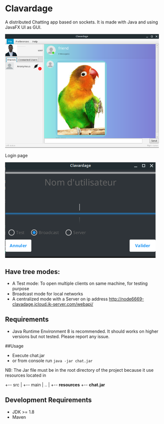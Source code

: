 # Clavardage

A distributed Chatting app based on sockets. It is made with Java and using JavaFX UI as GUI.
 
![alt text](./Clavardage.png "ScreenShot")


Login page

![alt text](./Clavardage_login.png "ScreenShot")


## Have tree modes:

+ A Test mode:  To open multiple clients on same machine, for testing purpose
+ Broadcast mode for local networks
+ A centralized mode with a Server on ip address http://node6669-clavadage.jcloud.ik-server.com/webapi/

## Requirements
+ Java Runtime Environment 8 is recommended. It should works on higher versions but not tested.
Please report any issue.


##Usage

+ Execute chat.jar 
+ or from console run `java -jar chat.jar`

NB: The Jar file must be in the root directory of the project because it use resources located in 

+-- src
|   +-- main
|       ..
|       +-- **resources**
+-- **chat.jar**

## Development Requirements

+ JDK >= 1.8
+ Maven